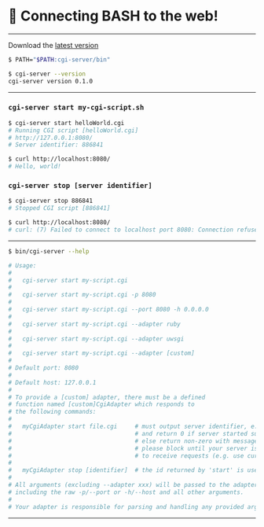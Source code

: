 # 🔌 Connecting BASH to the web!

---

Download the [latest version](https://github.com/bx-sh/cgi-server.sh/archive/v0.1.0.tar.gz)

```sh
$ PATH="$PATH:cgi-server/bin"

$ cgi-server --version
cgi-server version 0.1.0
```

---

### `cgi-server start my-cgi-script.sh`

```sh
$ cgi-server start helloWorld.cgi
# Running CGI script [helloWorld.cgi]
# http://127.0.0.1:8080/
# Server identifier: 886841
```

```sh
$ curl http://localhost:8080/
# Hello, world!
```

### `cgi-server stop [server identifier]`

```sh
$ cgi-server stop 886841
# Stopped CGI script [886841]
```

```sh
$ curl http://localhost:8080/
# curl: (7) Failed to connect to localhost port 8080: Connection refused
```

---

```sh
$ bin/cgi-server --help

# Usage:
#
#   cgi-server start my-script.cgi
#
#   cgi-server start my-script.cgi -p 8080
#
#   cgi-server start my-script.cgi --port 8080 -h 0.0.0.0
#
#   cgi-server start my-script.cgi --adapter ruby
#
#   cgi-server start my-script.cgi --adapter uwsgi
#
#   cgi-server start my-script.cgi --adapter [custom]
#
# Default port: 8080
#
# Default host: 127.0.0.1
#
# To provide a [custom] adapter, there must be a defined
# function named [custom]CgiAdapter which responds to
# the following commands:
#
#   myCgiAdapter start file.cgi     # must output server identifier, e.g. PID
#                                   # and return 0 if server started successfully
#                                   # else return non-zero with message in STDERR
#                                   # please block until your server is ready
#                                   # to receive requests (e.g. use curl to verify)
#
#   myCgiAdapter stop [identifier]  # the id returned by 'start' is used by 'stop'
#
# All arguments (excluding --adapter xxx) will be passed to the adapter
# including the raw -p/--port or -h/--host and all other arguments.
#
# Your adapter is responsible for parsing and handling any provided arguments.
```

---
